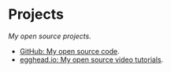 # Projects

_My open source projects._

- [GitHub: My open source code](https://github.com/trevordmiller).
- [egghead.io: My open source video tutorials](http://egghead.io/instructors/trevor-miller).
